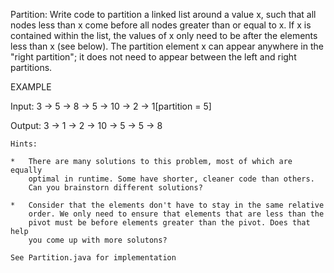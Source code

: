 Partition: Write code to partition a linked list around a value x, such
that all nodes less than x come before all nodes greater than or equal
to x. If x is contained within the list, the values of x only need to
be after the elements less than x (see below). The partition element x
can appear anywhere in the "right partition"; it does not need to appear
between the left and right partitions.

EXAMPLE

Input: 3 -> 5 -> 8 -> 5 -> 10 -> 2 -> 1[partition = 5]

Output: 3 -> 1 -> 2 -> 10 -> 5 -> 5 -> 8

    Hints:
    
    *   There are many solutions to this problem, most of which are equally
        optimal in runtime. Some have shorter, cleaner code than others.
        Can you brainstorn different solutions?
        
    *   Consider that the elements don't have to stay in the same relative
        order. We only need to ensure that elements that are less than the
        pivot must be before elements greater than the pivot. Does that help
        you come up with more solutons?
        
    See Partition.java for implementation

